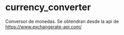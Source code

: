 # currency_converter
Conversor de monedas. Se obtendran desde la api de https://www.exchangerate-api.com/
